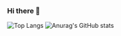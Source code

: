### Hi there 👋

![Top Langs](https://github-readme-stats.vercel.app/api/top-langs/?username=MikelTolino&theme=dark)
![Anurag's GitHub stats](https://github-readme-stats.vercel.app/api?username=MikelTolino&show_icons=true&theme=dark)

<!--
**MikelTolino/MikelTolino** is a ✨ _special_ ✨ repository because its `README.md` (this file) appears on your GitHub profile.

Here are some ideas to get you started:

- 🔭 I’m currently working on ...
- 🌱 I’m currently learning ...
- 👯 I’m looking to collaborate on ...
- 🤔 I’m looking for help with ...
- 💬 Ask me about ...
- 📫 How to reach me: ...
- 😄 Pronouns: ...
- ⚡ Fun fact: ...
-->
